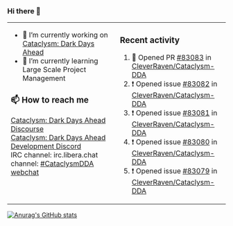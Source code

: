 ### Hi there 👋

<table><tr><td valign="top" width="50%">

- 🔭 I’m currently working on [Cataclysm: Dark Days Ahead](https://github.com/CleverRaven/Cataclysm-DDA)
- 🌱 I’m currently learning Large Scale Project Management

### 📫 How to reach me
[Cataclysm: Dark Days Ahead Discourse](https://discourse.cataclysmdda.org)  
[Cataclysm: Dark Days Ahead Development Discord](https://discord.gg/jFEc7Yp)  
IRC channel: irc.libera.chat channel: [#CataclysmDDA webchat](https://kiwiirc.com/nextclient/irc.libera.chat#CataclysmDDA)

</td><td valign="top" width="50%">

### Recent activity
<!--START_SECTION:activity-->
1. 💪 Opened PR [#83083](https://github.com/CleverRaven/Cataclysm-DDA/pull/83083) in [CleverRaven/Cataclysm-DDA](https://github.com/CleverRaven/Cataclysm-DDA)
2. ❗ Opened issue [#83082](https://github.com/CleverRaven/Cataclysm-DDA/issues/83082) in [CleverRaven/Cataclysm-DDA](https://github.com/CleverRaven/Cataclysm-DDA)
3. ❗ Opened issue [#83081](https://github.com/CleverRaven/Cataclysm-DDA/issues/83081) in [CleverRaven/Cataclysm-DDA](https://github.com/CleverRaven/Cataclysm-DDA)
4. ❗ Opened issue [#83080](https://github.com/CleverRaven/Cataclysm-DDA/issues/83080) in [CleverRaven/Cataclysm-DDA](https://github.com/CleverRaven/Cataclysm-DDA)
5. ❗ Opened issue [#83079](https://github.com/CleverRaven/Cataclysm-DDA/issues/83079) in [CleverRaven/Cataclysm-DDA](https://github.com/CleverRaven/Cataclysm-DDA)
<!--END_SECTION:activity-->

</td></tr></table>

[![Anurag's GitHub stats](https://github-readme-stats.vercel.app/api?username=kevingranade)](https://github.com/anuraghazra/github-readme-stats)
